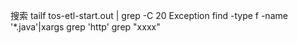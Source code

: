 搜索
tailf tos-etl-start.out | grep -C 20  Exception
find -type f -name '*.java'|xargs grep 'http'
grep "xxxx"
